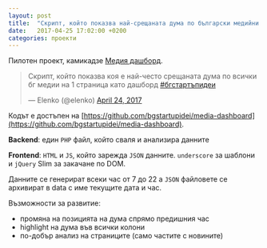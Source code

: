 ```yaml
---
layout: post
title:  "Скрипт, който показва най-срещаната дума по български медийни сайтове @elenko"
date:   2017-04-25 17:02:00 +0200
categories: проекти
---
```


Пилотен проект, камикадзе [Медия дашборд](http://media-dashboard.bgstartupidei.com/).

<blockquote class="twitter-tweet" data-lang="en"><p lang="bg" dir="ltr">Скрипт, който показва коя е най-често срещаната дума по всички бг медии на 1 страница като дашборд <a href="https://twitter.com/hashtag/%D0%B1%D0%B3%D1%81%D1%82%D0%B0%D1%80%D1%82%D1%8A%D0%BF%D0%B8%D0%B4%D0%B5%D0%B8?src=hash">#бгстартъпидеи</a></p>&mdash; Elenko (@elenko) <a href="https://twitter.com/elenko/status/856519330837778432">April 24, 2017</a></blockquote>
<script async src="//platform.twitter.com/widgets.js" charset="utf-8"></script>

Кодът е достъпен на [https://github.com/bgstartupidei/media-dashboard](https://github.com/bgstartupidei/media-dashboard).

**Backend**: един `PHP` файл, който сваля и анализира данните

**Frontend**: `HTML` и `JS`, който зарежда `JSON` данните. `underscore` за шаблони и `jQuery` Slim за закачане по DOM.

Данните се генерират всеки час от 7 до 22 а `JSON` файловете се архивират в data с име текущите дата и час.

Възможности за развитие:
* промяна на позицията на дума спрямо предишния час
* highlight на дума във всички колони
* по-добър анализ на страниците (само частите с новините)
